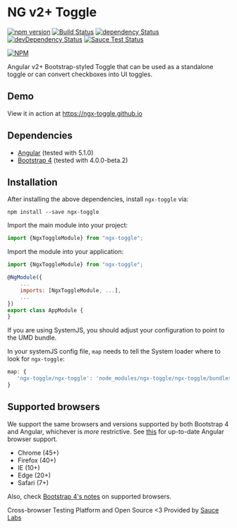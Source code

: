 # NG v2+ Toggle

[![npm version](https://badge.fury.io/js/ngx-toggle.svg)](https://badge.fury.io/js/ngx-toggle)
[![Build Status](https://travis-ci.org/ngx-toggle/ngx-toggle.svg?branch=master)](https://travis-ci.org/ngx-toggle/ngx-toggle)
[![dependency Status](https://david-dm.org/ngx-toggle/ngx-toggle.svg?branch=master)](https://david-dm.org/ngx-toggle/ngx-toggle)
[![devDependency Status](https://david-dm.org/ngx-toggle/ngx-toggle/dev-status.svg?branch=master)](https://david-dm.org/ngx-toggle/ngx-toggle#info=devDependencies)
[![Sauce Test Status](https://saucelabs.com/browser-matrix/trickeyone.svg)](https://saucelabs.com/u/trickeyone)

[![NPM](https://nodei.co/npm/ngx-toggle.png?compact=true)](https://www.npmjs.com/package/ngx-toggle)

Angular v2+ Bootstrap-styled Toggle that can be used as a standalone toggle or can convert checkboxes into UI toggles.

## Demo

View it in action at https://ngx-toggle.github.io

## Dependencies
* [Angular](https://angular.io) (tested with 5.1.0)
* [Bootstrap 4](https://www.getbootstrap.com) (tested with 4.0.0-beta.2)

## Installation
After installing the above dependencies, install `ngx-toggle` via:
```shell
npm install --save ngx-toggle
```

Import the main module into your project:
```js
import {NgxToggleModule} from "ngx-toggle";
```

Import the module into your application:
```js
import {NgxToggleModule} from "ngx-toggle";

@NgModule({
    ...
    imports: [NgxToggleModule, ...],
    ...
})
export class AppModule {
}
```

If you are using SystemJS, you should adjust your configuration to point to the UMD bundle.

In your systemJS config file, `map` needs to tell the System loader where to look for `ngx-toggle`:
```js
map: {
   'ngx-toggle/ngx-toggle': 'node_modules/ngx-toggle/ngx-toggle/bundles/ngx-toggle.js' 
}
```

## Supported browsers
We support the same browsers and versions supported by both Bootstrap 4 and Angular, whichever is _more_ restrictive.
See [this](https://github.com/angular/angular/blob/master/README.md) for up-to-date Angular browser support.

* Chrome (45+)
* Firefox (40+)
* IE (10+)
* Edge (20+)
* Safari (7+)

Also, check [Bootstrap 4's notes](https://getbootstrap.com/docs/4.0/getting-started/browsers-devices/#supported-browsers) on supported browsers.

Cross-browser Testing Platform and Open Source <3 Provided by [Sauce Labs](https://saucelabs.com)
